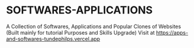 # SOFTWARES-APPLICATIONS
A Collection of Softwares, Applications and Popular Clones of Websites (Built mainly for tutorial Purposes and Skills Upgrade) Visit at
https://apps-and-softwares-tundephilps.vercel.app
